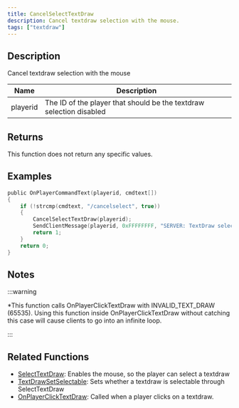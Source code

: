 ```yaml
---
title: CancelSelectTextDraw
description: Cancel textdraw selection with the mouse.
tags: ["textdraw"]
---
```


## Description

Cancel textdraw selection with the mouse

| Name     | Description                                                         |
| -------- | ------------------------------------------------------------------- |
| playerid | The ID of the player that should be the textdraw selection disabled |

## Returns

This function does not return any specific values.

## Examples

```c
public OnPlayerCommandText(playerid, cmdtext[])
{
    if (!strcmp(cmdtext, "/cancelselect", true))
    {
        CancelSelectTextDraw(playerid);
        SendClientMessage(playerid, 0xFFFFFFFF, "SERVER: TextDraw selection disabled!");
        return 1;
    }
    return 0;
}
```

## Notes

:::warning

\*This function calls OnPlayerClickTextDraw with INVALID_TEXT_DRAW (65535). Using this function inside OnPlayerClickTextDraw without catching this case will cause clients to go into an infinite loop.

:::

## Related Functions

- [SelectTextDraw](SelectTextDraw): Enables the mouse, so the player can select a textdraw
- [TextDrawSetSelectable](TextDrawSetSelectable): Sets whether a textdraw is selectable through SelectTextDraw
- [OnPlayerClickTextDraw](../callbacks/OnPlayerClickTextDraw): Called when a player clicks on a textdraw.
